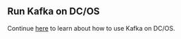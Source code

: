 ## Run Kafka on DC/OS

Continue [here](http://dcos.io/docs/usage/tutorials/kafka) to learn about how to use Kafka on DC/OS.
